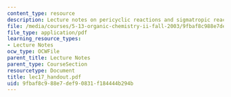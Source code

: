 ```yaml
---
content_type: resource
description: Lecture notes on pericyclic reactions and sigmatropic reactions.
file: /media/courses/5-13-organic-chemistry-ii-fall-2003/9fbaf8c988e7def90831f184444b294b_lec17_handout.pdf
file_type: application/pdf
learning_resource_types:
- Lecture Notes
ocw_type: OCWFile
parent_title: Lecture Notes
parent_type: CourseSection
resourcetype: Document
title: lec17_handout.pdf
uid: 9fbaf8c9-88e7-def9-0831-f184444b294b
---
```

